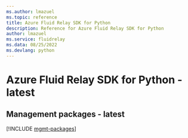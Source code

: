 ```yaml
---
ms.author: lmazuel
ms.topic: reference
title: Azure Fluid Relay SDK for Python
description: Reference for Azure Fluid Relay SDK for Python
author: lmazuel
ms.service: fluidrelay
ms.data: 08/25/2022
ms.devlang: python
---
```

# Azure Fluid Relay SDK for Python - latest

## Management packages - latest
[!INCLUDE [mgmt-packages](fluid-relay-mgmt-index.md)]